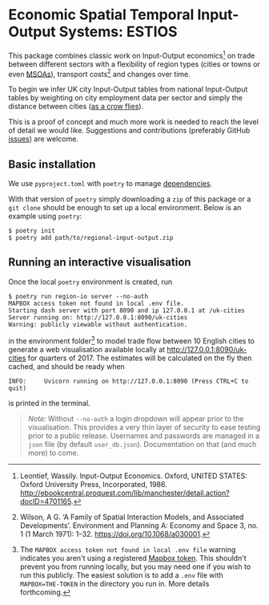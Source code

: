 # Economic Spatial Temporal Input-Output Systems: ESTIOS

This package combines classic work on Input-Output economics[^leontif] on trade between different sectors with a flexibility of region types (cities or towns or even [MSOAs](https://data.gov.uk/dataset/2cf1f346-2f74-4c06-bd4b-30d7e4df5ae7/middle-layer-super-output-area-msoa-boundaries)), transport costs[^wilson] and changes over time.

To begin we infer UK city Input-Output tables from national Input-Output tables by weighting on city employment data per sector and simply the distance between cities ([as a crow flies](https://en.wikipedia.org/wiki/As_the_crow_flies)).

This is a proof of concept and much more work is needed to reach the level of detail we would like. Suggestions and contributions (preferably GitHub [issues](https://github.com/griff-rees/regional-input-output/issues/new)) are welcome.

## Basic installation

We use `pyproject.toml` with `poetry` to manage [dependencies](https://python-poetry.org/docs/dependency-specification/).

With that version of `poetry` simply downloading a `zip` of this package or a `git clone` should be enough to set up a local environment. Below is an example using `poetry`:

```console
$ poetry init
$ poetry add path/to/regional-input-output.zip
```

## Running an interactive visualisation

Once the local `poetry` environment is created, run

```console
$ poetry run region-io server --no-auth
MAPBOX access token not found in local .env file.
Starting dash server with port 8090 and ip 127.0.0.1 at /uk-cities
Server running on: http://127.0.0.1:8090/uk-cities
Warning: publicly viewable without authentication.
```

in the environment folder[^mapbox] to model trade flow between 10 English cities to generate a web visualisation available locally at <http://127.0.0.1:8090/uk-cities> for quarters of 2017. The estimates will be calculated on the fly then cached, and should be ready when

```console
INFO:     Uvicorn running on http://127.0.0.1:8090 (Press CTRL+C to quit)
```

is printed in the terminal.

> *Note:* Without `--no-auth` a login dropdown will appear prior to the visualisation. This provides a very thin layer of security to ease testing prior to a public release. Usernames and passwords are managed in a `json` file (by default `user_db.json`). Documentation on that (and much more) to come.

[^leontif]: Leontief, Wassily. Input-Output Economics. Oxford, UNITED STATES: Oxford University Press, Incorporated, 1986. http://ebookcentral.proquest.com/lib/manchester/detail.action?docID=4701165.

[^wilson]: Wilson, A G. ‘A Family of Spatial Interaction Models, and Associated Developments’. Environment and Planning A: Economy and Space 3, no. 1 (1 March 1971): 1–32. https://doi.org/10.1068/a030001.

[^mapbox]: The `MAPBOX access token not found in local .env file` warning indicates you aren't using a registered [Mapbox token](https://docs.mapbox.com/help/getting-started/access-tokens/). This shouldn't prevent you from running locally, but you may need one if you wish to run this publicly. The easiest solution is to add a `.env` file with `MAPBOX=THE-TOKEN` in the directory you run in. More details forthcoming.
